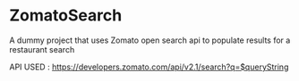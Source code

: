 # ZomatoSearch
A dummy project that uses Zomato open search api to populate results for a restaurant search

API USED : https://developers.zomato.com/api/v2.1/search?q=$queryString